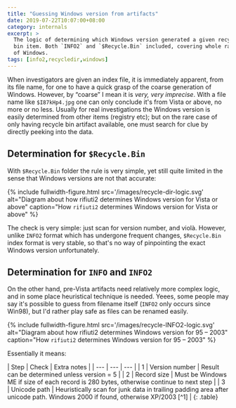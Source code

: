 ```yaml
---
title: "Guessing Windows version from artifacts"
date: 2019-07-22T10:07:00+08:00
category: internals
excerpt: >
  The logic of determining which Windows version generated a given recycle
  bin item. Both `INFO2` and `$Recycle.Bin` included, covering whole range
  of Windows.
tags: [info2,recycledir,windows]
---
```


When investigators are given an index file, it is immediately apparent,
from its file name, for one to have a quick grasp of the coarse generation
of Windows. However, by &ldquo;coarse&rdquo; I mean it is *very,
very imprecise*. With a file name like `$I87kHp4.jpg` one can only conclude
it's from Vista or above, no more or no less. Usually for real investigations
the Windows version is easily determined from other items (registry etc);
but on the rare case of only having recycle bin artifact available, one
must search for clue by directly peeking into the data.

## Determination for `$Recycle.Bin`

With `$Recycle.Bin` folder the rule is very simple, yet still quite
limited in the sense that Windows versions are not that accurate:

{% include fullwidth-figure.html src='/images/recycle-dir-logic.svg'
	alt="Diagram about how rifiuti2 determines Windows version for Vista or above"
	caption="How `rifiuti2` determines Windows version for Vista or above" %}

The check is very simple: just scan for version number, and violà. However,
unlike `INFO2` format which has undergone frequent changes, `$Recycle.Bin`
index format is very stable, so that's no way of pinpointing the exact
Windows version unfortunately.

## Determination for `INFO` and `INFO2`

On the other hand, pre-Vista artifacts need relatively more complex logic,
and in some place heuristical technique is needed. Yeees, some people may say
it's possible to guess from filename itself (`INFO2` only occurs since Win98),
but I'd rather play safe as files can be renamed easily.

{% include fullwidth-figure.html src='/images/recycle-INFO2-logic.svg'
	alt="Diagram about how rifiuti2 determines Windows version for 95 &ndash; 2003"
	caption="How `rifiuti2` determines Windows version for 95 &ndash; 2003" %}

Essentially it means:

<div class="table-responsive" markdown="1">
| Step | Check | Extra notes |
| --- | --- | --- |
| 1 | Version number | Result can be determined unless version = 5 |
| 2 | Record size | Must be Windows ME if size of each record is 280 bytes, otherwise continue to next step |
| 3 | Unicode path | Heuristically scan for junk data in trailing padding area after unicode path. Windows 2000 if found, otherwise XP/2003 [^1] |
{: .table}
</div>

[^1]: If recycle bin has been emptied (no record is present), it's entirely
      impossible to determine OS result. In such case `rifiuti2` only displays
      Windows 2000-2003. Another hypothetical possibility of misidentification
      occurs when padding area contains no junk data, wrongly treating `INFO2`
      generated by Win2K as from 2003/XP; however no real world
      evidence has been encountered yet.
